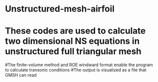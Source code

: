 # Unstructured-mesh-airfoil
# These codes are used to calculate two dimensional NS equations in unstructured full triangular mesh
#The finite-volume method and ROE windward format enable the program to calculate transonic conditions
#The output is visualized as a file that GMSH can read
